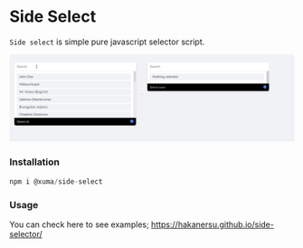 
# Side Select

`Side select` is simple pure javascript selector script.

![Sideselect](https://raw.githubusercontent.com/hakanersu/side-select/main/selection.gif)

### Installation 

```js
npm i @xuma/side-select
```

### Usage

You can check here to see examples; https://hakanersu.github.io/side-selector/

